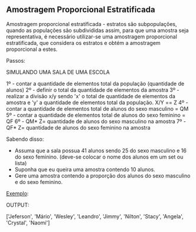 <h2>Amostragem Proporcional Estratificada</h2>

Amostragem proporcional estratificada - estratos são subpopulações, quando as populações são subdivididas assim, para que uma amostra seja representativa, é necessário utilizar-se uma amostragem proporcional estratificada, que considera os estratos e obtém a amostragem proporcional a estes.

Passos: 

SIMULANDO UMA SALA DE UMA ESCOLA

1º - contar a quantidade de elementos total da população (quantidade de alunos)
2º - definir o total da quantidade de elementos da amostra 
3º - realizar a divisão x/y sendo 'x' o total de quantidade de elementos da amostra e 'y' a quantidade de elementos total da população. X/Y == Z
4º - contar a quantidade de elementos total de alunos do sexo masculino = QM
5º - contar a quantidade de elementos total de alunos do sexo feminino  = QF
6º - QM* Z= quantidade de alunos do sexo masculino na amostra
7º - QF*  Z= quantidade de alunos do sexo feminino na amostra

Sabendo disso:

- Assuma que a sala possua 41 alunos sendo 25 do sexo masculino e 16 do sexo feminino. (deve-se colocar o nome dos alunos em um set ou lista)
- Suponha que eu queira uma amostra contendo 10 alunos.
- Gere uma amostra contendo a proporção dos alunos do sexo masculino e do sexo feminino.

<u>Exemplo</u>:

OUTPUT: 

['Jeferson', 'Mário', 'Wesley', 'Leandro', 'Jimmy', 'Nilton', 'Stacy', 'Angela', 'Crystal', 'Naomi']

